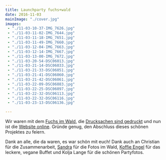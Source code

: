 ```yaml
---
title: Launchparty fuchs+wald
date: 2016-11-03
mainImage: "./cover.jpg"
images:
 - "./11-03-10-37-IMG_7626.jpg"
 - "./11-03-11-02-IMG_7644.jpg"
 - "./11-03-11-18-IMG_7651.jpg"
 - "./11-03-11-49-IMG_7660.jpg"
 - "./11-03-12-04-IMG_7663.jpg"
 - "./11-03-12-14-IMG_7667.jpg"
 - "./11-03-13-00-IMG_7672.jpg"
 - "./11-03-20-54-DSC06013.jpg"
 - "./11-03-21-14-DSC06033.jpg"
 - "./11-03-21-33-DSC06051.jpg"
 - "./11-03-21-41-DSC06060.jpg"
 - "./11-03-21-42-DSC06061.jpg"
 - "./11-03-22-09-DSC06083.jpg"
 - "./11-03-22-25-DSC06097.jpg"
 - "./11-03-22-32-DSC06113.jpg"
 - "./11-03-22-32-DSC06116.jpg"
 - "./11-03-23-13-DSC06136.jpg"

---
```


Wir waren mit dem [Fuchs im Wald](/neuigkeiten/fotos-fuchs/), die [Drucksachen sind gedruckt](/neuigkeiten/fuchs-drucksachen/) und nun ist die [Website online](http://fuchsundwald.de). Gründe genug, den Abschluss dieses schönen Projektes zu feiern. 

Dank an alle, die da waren, es war schön mit euch! Dank auch an Christian für die Zusammenarbeit, [Sandra](http://www.kuehnapfel-fotografie.de/) für die Fotos im Wald, [Koffie Engel](https://www.facebook.com/koffieengel/) für das leckere, vegane Buffet und Kolja Lange für die schönen Partyfotos. 